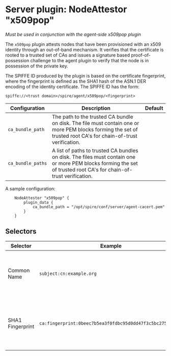 # Server plugin: NodeAttestor "x509pop"

*Must be used in conjunction with the agent-side x509pop plugin*

The `x509pop` plugin attests nodes that have been provisioned with an x509
identity through an out-of-band mechanism. It verifies that the certificate is
rooted to a trusted set of CAs and issues a signature based proof-of-possession
challenge to the agent plugin to verify that the node is in possession of the
private key.

The SPIFFE ID produced by the plugin is based on the certificate fingerprint,
where the fingerprint is defined as the SHA1 hash of the ASN.1 DER encoding of
the identity certificate. The SPIFFE ID has the form:

```
spiffe://<trust domain>/spire/agent/x509pop/<fingerprint>
```

| Configuration | Description | Default                 |
| ------------- | ----------- | ----------------------- |
| `ca_bundle_path` | The path to the trusted CA bundle on disk. The file must contain one or more PEM blocks forming the set of trusted root CA's for chain-of-trust verification. | |
| `ca_bundle_paths` | A list of paths to trusted CA bundles on disk. The files must contain one or more PEM blocks forming the set of trusted root CA's for chain-of-trust verification. | |

A sample configuration:

```
	NodeAttestor "x509pop" {
		plugin_data {
			ca_bundle_path = "/opt/spire/conf/server/agent-cacert.pem"
		}
	}
```

## Selectors

| Selector            | Example                                                   | Description                                                           |
| ------------------- | --------------------------------------------------------- | --------------------------------------------------------------------- |
| Common Name         | `subject:cn:example.org`                                  | The Subject's Common Name (see X.500 Distinguished Names)             |
| SHA1 Fingerprint    | `ca:fingerprint:0beec7b5ea3f0fdbc95d0dd47f3c5bc275da8a33` | The SHA1 fingerprint as a hex string for each cert in the PoP chain, excluding the leaf.  |
